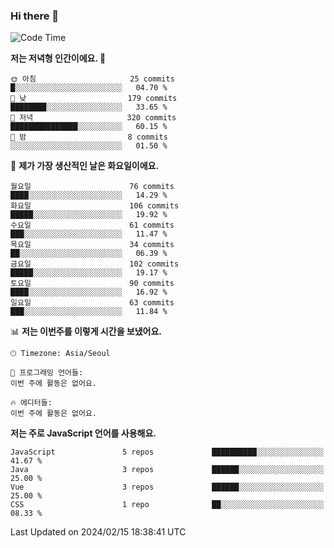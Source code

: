 ### Hi there 👋

<!--
**hi-aa/hi-aa** is a ✨ _special_ ✨ repository because its `README.md` (this file) appears on your GitHub profile.

Here are some ideas to get you started:

- 🔭 I’m currently working on ...
- 🌱 I’m currently learning ...
- 👯 I’m looking to collaborate on ...
- 🤔 I’m looking for help with ...
- 💬 Ask me about ...
- 📫 How to reach me: ...
- 😄 Pronouns: ...
- ⚡ Fun fact: ...
-->

<!--START_SECTION:waka-->
![Code Time](http://img.shields.io/badge/Code%20Time-47%20hrs%2057%20mins-blue)

**저는 저녁형 인간이에요. 🦉** 

```text
🌞 아침                     25 commits          █░░░░░░░░░░░░░░░░░░░░░░░░   04.70 % 
🌆 낮　                     179 commits         ████████░░░░░░░░░░░░░░░░░   33.65 % 
🌃 저녁                     320 commits         ███████████████░░░░░░░░░░   60.15 % 
🌙 밤　                     8 commits           ░░░░░░░░░░░░░░░░░░░░░░░░░   01.50 % 
```
📅 **제가 가장 생산적인 날은 화요일이에요.** 

```text
월요일                      76 commits          ████░░░░░░░░░░░░░░░░░░░░░   14.29 % 
화요일                      106 commits         █████░░░░░░░░░░░░░░░░░░░░   19.92 % 
수요일                      61 commits          ███░░░░░░░░░░░░░░░░░░░░░░   11.47 % 
목요일                      34 commits          ██░░░░░░░░░░░░░░░░░░░░░░░   06.39 % 
금요일                      102 commits         █████░░░░░░░░░░░░░░░░░░░░   19.17 % 
토요일                      90 commits          ████░░░░░░░░░░░░░░░░░░░░░   16.92 % 
일요일                      63 commits          ███░░░░░░░░░░░░░░░░░░░░░░   11.84 % 
```


📊 **저는 이번주를 이렇게 시간을 보냈어요.** 

```text
🕑︎ Timezone: Asia/Seoul

💬 프로그래밍 언어들: 
이번 주에 활동은 없어요.

🔥 에디터들: 
이번 주에 활동은 없어요.
```

**저는 주로 JavaScript 언어를 사용해요.** 

```text
JavaScript               5 repos             ██████████░░░░░░░░░░░░░░░   41.67 % 
Java                     3 repos             ██████░░░░░░░░░░░░░░░░░░░   25.00 % 
Vue                      3 repos             ██████░░░░░░░░░░░░░░░░░░░   25.00 % 
CSS                      1 repo              ██░░░░░░░░░░░░░░░░░░░░░░░   08.33 % 
```




 Last Updated on 2024/02/15 18:38:41 UTC
<!--END_SECTION:waka-->
